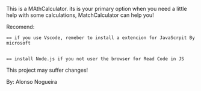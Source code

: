 This is a MAthCalculator.
its is your primary option when you need a little help with some calculations, MatchCalculator can help you!

Recomend:


    == if you use Vscode, remeber to install a extencion for JavaScrpit By microsoft

 
    == install Node.js if you not user the browser for Read Code in JS

This project may suffer changes!
 
By: Alonso Nogueira
